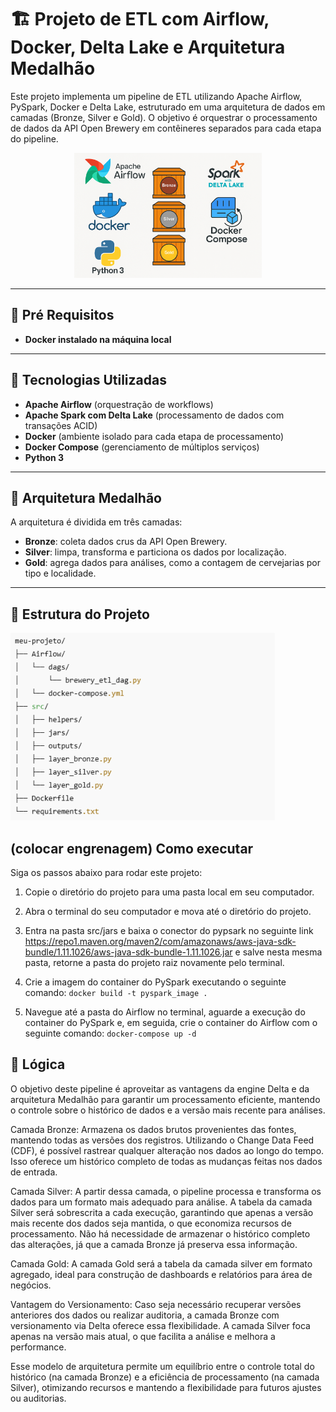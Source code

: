 # 🏗️ Projeto de ETL com Airflow, Docker, Delta Lake e Arquitetura Medalhão

Este projeto implementa um pipeline de ETL utilizando Apache Airflow, PySpark, Docker e Delta Lake, estruturado em uma arquitetura de dados em camadas (Bronze, Silver e Gold). O objetivo é orquestrar o processamento de dados da API Open Brewery em contêineres separados para cada etapa do pipeline.

<div align="center">
  <img src="/imgs_png/arquitetura_projeto.png" alt="python" height="200">
</div>

---

## 🔧 Pré Requisitos

- **Docker instalado na máquina local** 

---

## 🔧 Tecnologias Utilizadas

- **Apache Airflow** (orquestração de workflows)
- **Apache Spark com Delta Lake** (processamento de dados com transações ACID)
- **Docker** (ambiente isolado para cada etapa de processamento)
- **Docker Compose** (gerenciamento de múltiplos serviços)
- **Python 3**

---

## 🧱 Arquitetura Medalhão

A arquitetura é dividida em três camadas:

- **Bronze**: coleta dados crus da API Open Brewery.
- **Silver**: limpa, transforma e particiona os dados por localização.
- **Gold**: agrega dados para análises, como a contagem de cervejarias por tipo e localidade.

---

## 📁 Estrutura do Projeto

<img src="/imgs_png/estrutura_projeto.png" alt="python" height="300" /> 

## (colocar engrenagem) Como executar

Siga os passos abaixo para rodar este projeto:

1. Copie o diretório do projeto para uma pasta local em seu computador.

2. Abra o terminal do seu computador e mova até o diretório do projeto.

3. Entra na pasta src/jars e baixa o conector do pypsark no seguinte link https://repo1.maven.org/maven2/com/amazonaws/aws-java-sdk-bundle/1.11.1026/aws-java-sdk-bundle-1.11.1026.jar e salve nesta mesma pasta, retorne a pasta do projeto raiz novamente pelo terminal.

4. Crie a imagem do container do PySpark executando o seguinte comando: `docker build -t pyspark_image .`

5. Navegue até a pasta do Airflow no terminal, aguarde a execução do container do PySpark e, em seguida, crie o container do Airflow com o seguinte comando: `docker-compose up -d`


## 🧠 Lógica

O objetivo deste pipeline é aproveitar as vantagens da engine Delta e da arquitetura Medalhão para garantir um processamento eficiente, mantendo o controle sobre o histórico de dados e a versão mais recente para análises.

Camada Bronze: Armazena os dados brutos provenientes das fontes, mantendo todas as versões dos registros. Utilizando o Change Data Feed (CDF), é possível rastrear qualquer alteração nos dados ao longo do tempo. Isso oferece um histórico completo de todas as mudanças feitas nos dados de entrada.

Camada Silver: A partir dessa camada, o pipeline processa e transforma os dados para um formato mais adequado para análise. A tabela da camada Silver será sobrescrita a cada execução, garantindo que apenas a versão mais recente dos dados seja mantida, o que economiza recursos de processamento. Não há necessidade de armazenar o histórico completo das alterações, já que a camada Bronze já preserva essa informação.

Camada Gold: A camada Gold será a tabela da camada silver em formato agregado, ideal para construção de dashboards e relatórios para área de negócios.

Vantagem do Versionamento: Caso seja necessário recuperar versões anteriores dos dados ou realizar auditoria, a camada Bronze com versionamento via Delta oferece essa flexibilidade. A camada Silver foca apenas na versão mais atual, o que facilita a análise e melhora a performance.

Esse modelo de arquitetura permite um equilíbrio entre o controle total do histórico (na camada Bronze) e a eficiência de processamento (na camada Silver), otimizando recursos e mantendo a flexibilidade para futuros ajustes ou auditorias.


